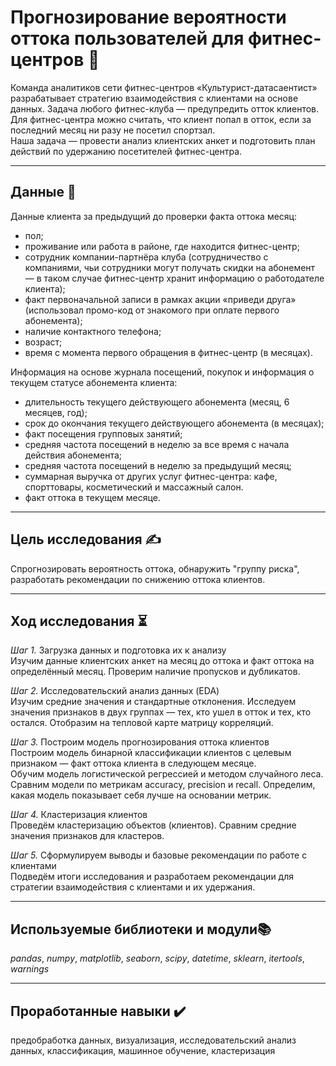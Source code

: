 # Прогнозирование вероятности оттока пользователей для фитнес-центров 💪
Команда аналитиков сети фитнес-центров «Культурист-датасаентист» разрабатывает стратегию взаимодействия с клиентами на основе данных.
Задача любого фитнес-клуба — предупредить отток клиентов. Для фитнес-центра можно считать, что клиент попал в отток, если за последний месяц ни разу не посетил спортзал.  
Наша задача — провести анализ клиентских анкет и подготовить план действий по удержанию посетителей фитнес-центра.
___

## Данные 📝
Данные клиента за предыдущий до проверки факта оттока месяц:
- пол;
- проживание или работа в районе, где находится фитнес-центр;
- сотрудник компании-партнёра клуба (сотрудничество с компаниями, чьи сотрудники могут получать скидки на абонемент — в таком случае фитнес-центр хранит информацию о работодателе клиента);
- факт первоначальной записи в рамках акции «приведи друга» (использовал промо-код от знакомого при оплате первого абонемента);
- наличие контактного телефона;
- возраст;
- время с момента первого обращения в фитнес-центр (в месяцах).

Информация на основе журнала посещений, покупок и информация о текущем статусе абонемента клиента:

- длительность текущего действующего абонемента (месяц, 6 месяцев, год);
- срок до окончания текущего действующего абонемента (в месяцах);
- факт посещения групповых занятий;
- средняя частота посещений в неделю за все время с начала действия абонемента;
- средняя частота посещений в неделю за предыдущий месяц;
- суммарная выручка от других услуг фитнес-центра: кафе, спорттовары, косметический и массажный салон.
- факт оттока в текущем месяце.
___

## Цель исследования ✍️
Спрогнозировать вероятность оттока, обнаружить "группу риска", разработать рекомендации по снижению оттока клиентов.
___
## Ход исследования ⏳
*Шаг 1.* Загрузка данных и подготовка их к анализу  
Изучим данные клиентских анкет на месяц до оттока и факт оттока на определённый месяц. Проверим наличие пропусков и дубликатов.

*Шаг 2.* Исследовательский анализ данных (EDA)  
Изучим средние значения и стандартные отклонения. Исследуем значения признаков в двух группах — тех, кто ушел в отток и тех, кто остался. Отобразим на тепловой карте матрицу корреляций.

*Шаг 3.* Построим модель прогнозирования оттока клиентов  
Построим модель бинарной классификации клиентов с целевым признаком — факт оттока клиента в следующем месяце.  
Обучим модель логистической регрессией и методом случайного леса.  
Сравним модели по метрикам accuracy, precision и recall. Определим, какая модель показывает себя лучше на основании метрик.

*Шаг 4.* Кластеризация клиентов  
Проведём кластеризацию объектов (клиентов). Сравним средние значения признаков для кластеров.

*Шаг 5.* Сформулируем выводы и базовые рекомендации по работе с клиентами  
Подведём итоги исследования и разработаем рекомендации для стратегии взаимодействия с клиентами и их удержания.
___
## Используемые библиотеки и модули📚
*pandas*, *numpy*, *matplotlib*, *seaborn*, *scipy*, *datetime*, *sklearn*, *itertools*, *warnings*
___
## Проработанные навыки ✔️
предобработка данных, визуализация, исследовательский анализ данных, классификация, машинное обучение, кластеризация

